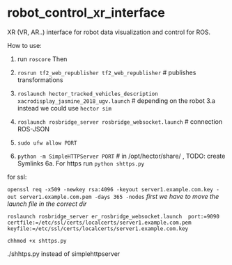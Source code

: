 # robot_control_xr_interface

XR (VR, AR..) interface for robot data visualization and control for ROS.

How to use:  
1. run `roscore` 
Then  

2. `rosrun tf2_web_republisher tf2_web_republisher`  # publishes transformations
3. `roslaunch hector_tracked_vehicles_description xacrodisplay_jasmine_2018_ugv.launch` # depending on the robot
3.a instead we could use `hector sim`
4. `roslaunch rosbridge_server rosbridge_websocket.launch` # connection ROS-JSON
5. `sudo ufw allow PORT`
6. `python -m SimpleHTTPServer PORT` # in /opt/hector/share/ , TODO: create Symlinks
6a. For https run `python shttps.py` 

for ssl:

`openssl req -x509 -newkey rsa:4096 -keyout server1.example.com.key -out server1.example.com.pem -days 365 -nodes`
*first we have to move the launch file in the correct dir*

`roslaunch rosbridge_server er_rosbridge_websocket.launch  port:=9090 certfile:=/etc/ssl/certs/localcerts/server1.example.com.pem keyfile:=/etc/ssl/certs/localcerts/server1.example.com.key`

`chhmod +x shttps.py` 

./shhtps.py instead of simplehttpserver

